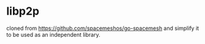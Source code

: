 # libp2p

cloned from https://github.com/spacemeshos/go-spacemesh and  simplify it to be used as an independent library.
